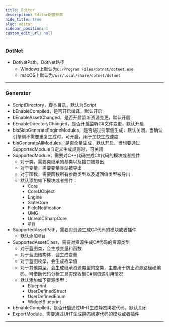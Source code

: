 ```yaml
---
title: Editor
description: Editor配置参数
hide_title: true
slug: editor
sidebar_position: 1
custom_edit_url: null
---
```


### DotNet

- DotNetPath，DotNet路径
  - Windows上默认为`C:/Program Files/dotnet/dotnet.exe`
  - macOS上默认为`/usr/local/share/dotnet/dotnet`

---

### Generator

- ScriptDirectory，脚本目录，默认为Script
- bEnableCompiled，是否开启编译，默认开启
- bEnableAssetChanged，是否开启监听资源变更，默认开启
- bEnableDirectoryChanged，是否开启监听C#文件变更，默认开启
- bIsSkipGenerateEngineModules，是否跳过引擎侧生成，默认关闭，当确认引擎侧不需要重复生成时，可开启，用于加快生成速度
- bIsGenerateAllModules，是否全量生成，默认开启，当想要通过SupportedModule自定义生成规则时，可关闭
- SupportedModule，需要对C++代码生成C#代码的模块或者插件
  - 对于类，需要类继承的基类以及接口被导出
  - 对于变量，需要变量类型被导出
  - 对于函数，需要函数所有参数类型以及返回值类型被导出
  - 默认添加如下模块或者插件：
    - Core
    - CoreUObject
    - Engine
    - SlateCore
    - FieldNotification
    - UMG
    - UnrealCSharpCore
    - `项目`
- SupportedAssetPath，需要对资源生成C#代码的模块或者插件
  - 默认添加`项目`
- SupportedAssetClass，需要对资源生成C#代码的资源类型
  - 对于蓝图类，会生成变量和函数
  - 对于蓝图结构体，会生成变量
  - 对于蓝图枚举，会生成枚举值
  - 对于其他类型，会生成继承资源类型的空类，主要用于防止资源路径硬编码，可借助代码分析工具实现收集C#侧资源引用情况
  - 默认添加如下资源类型：
    - Blueprint
    - UserDefinedStruct
    - UserDefinedEnum
    - WidgetBlueprint
- bEnableCompiled，是否开启通过UHT生成静态绑定代码，默认关闭
- ExportModule，需要通过UHT生成静态绑定代码的模块或者插件

---